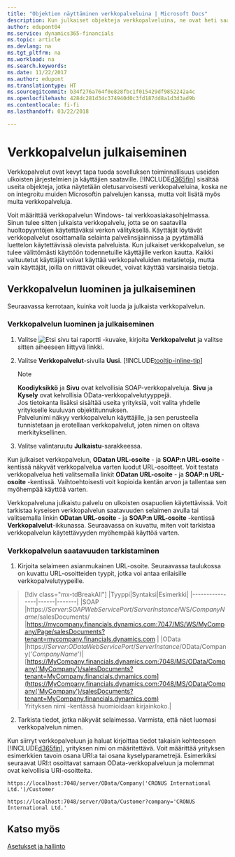 ```yaml
---
title: "Objektien näyttäminen verkkopalveluina | Microsoft Docs"
description: Kun julkaiset objekteja verkkopalveluina, ne ovat heti saatavilla verkossa.
author: edupont04
ms.service: dynamics365-financials
ms.topic: article
ms.devlang: na
ms.tgt_pltfrm: na
ms.workload: na
ms.search.keywords: 
ms.date: 11/22/2017
ms.author: edupont
ms.translationtype: HT
ms.sourcegitcommit: b34f276a764f0e828fbc1f015429df9852242a4c
ms.openlocfilehash: 428dc281d34c374940d0c3fd187dd8a1d3d3ad9b
ms.contentlocale: fi-fi
ms.lasthandoff: 03/22/2018

---
```

# <a name="publish-a-web-service"></a>Verkkopalvelun julkaiseminen
Verkkopalvelut ovat kevyt tapa tuoda sovelluksen toiminnallisuus useiden ulkoisten järjestelmien ja käyttäjien saataville. [!INCLUDE[d365fin](includes/d365fin_md.md)] sisältää useita objekteja, jotka näytetään oletusarvoisesti verkkopalveluina, koska ne on integroitu muiden Microsoftin palvelujen kanssa, mutta voit lisätä myös muita verkkopalveluja.  

Voit määrittää verkkopalvelun Windows- tai verkkoasiakasohjelmassa. Sinun tulee sitten julkaista verkkopalvelu, jotta se on saatavilla huoltopyyntöjen käytettäväksi verkon välityksellä. Käyttäjät löytävät verkkopalvelut osoittamalla selainta palvelinsijainnissa ja pyytämällä luettelon käytettävissä olevista palveluista. Kun julkaiset verkkopalvelun, se tulee välittömästi käyttöön todennetuille käyttäjille verkon kautta. Kaikki valtuutetut käyttäjät voivat käyttää verkkopalveluiden metatietoja, mutta vain käyttäjät, joilla on riittävät oikeudet, voivat käyttää varsinaisia tietoja.

## <a name="creating-and-publishing-a-web-service"></a>Verkkopalvelun luominen ja julkaiseminen  
Seuraavassa kerrotaan, kuinka voit luoda ja julkaista verkkopalvelun.  

### <a name="to-create-and-publish-a-web-service"></a>Verkkopalvelun luominen ja julkaiseminen  

1.  Valitse ![Etsi sivu tai raportti](media/ui-search/search_small.png "Etsi sivu tai raportti -kuvake") -kuvake, kirjoita **Verkkopalvelut** ja valitse sitten aiheeseen liittyvä linkki.  
2.  Valitse **Verkkopalvelut**-sivulla **Uusi**. [!INCLUDE[tooltip-inline-tip](includes/tooltip-inline-tip_md.md)]  

    > [!NOTE]  
    >  **Koodiyksikkö** ja **Sivu** ovat kelvollisia SOAP-verkkopalveluja. **Sivu** ja **Kysely** ovat kelvollisia OData-verkkopalvelutyyppejä.  
    Jos tietokanta lisäksi sisältää useita yrityksiä, voit valita yhdelle yritykselle kuuluvan objektitunnuksen.  
    Palvelunimi näkyy verkkopalvelun käyttäjille, ja sen perusteella tunnistetaan ja erotellaan verkkopalvelut, joten nimen on oltava merkityksellinen.

3.  Valitse valintaruutu **Julkaistu**-sarakkeessa.  

Kun julkaiset verkkopalvelun, **ODatan URL-osoite** - ja **SOAP:n URL-osoite** -kentissä näkyvät verkkopalvelua varten luodut URL-osoitteet. Voit testata verkkopalvelua heti valitsemalla linkit **ODatan URL-osoite** - ja **SOAP:n URL-osoite** -kentissä. Vaihtoehtoisesti voit kopioida kentän arvon ja tallentaa sen myöhempää käyttöä varten.  

Verkkopalveluna julkaistu palvelu on ulkoisten osapuolien käytettävissä. Voit tarkistaa kyseisen verkkopalvelun saatavuuden selaimen avulla tai valitsemalla linkin **ODatan URL-osoite** - ja **SOAP:n URL-osoite** -kentissä **Verkkopalvelut**-ikkunassa. Seuraavassa on kuvattu, miten voit tarkistaa verkkopalvelun käytettävyyden myöhempää käyttöä varten.  

### <a name="to-verify-the-availability-of-a-web-service"></a>Verkkopalvelun saatavuuden tarkistaminen  

1.  Kirjoita selaimeen asianmukainen URL-osoite. Seuraavassa taulukossa on kuvattu URL-osoitteiden tyypit, jotka voi antaa erilaisille verkkopalvelutyypeille.  
> [!div class="mx-tdBreakAll"]
> |Tyyppi|Syntaksi|Esimerkki|
> |----------------|------|-------|
> |SOAP |https://*Server*:*SOAPWebServicePort*/*ServerInstance*/WS/*CompanyName*/salesDocuments/ |https://mycompany.financials.dynamics.com:7047/MS/WS/MyCompany/Page/salesDocuments?tenant=mycompany.financials.dynamics.com |
> |OData |https://*Server*:*ODataWebServicePort*/*ServerInstance*/OData/Company('*CompanyName*')|[https://MyCompany.financials.dynamics.com:7048/MS/OData/Company('MyCompany')/salesDocuments?tenant=MyCompany.financials.dynamics.com](https://MyCompany.financials.dynamics.com:7048/MS/OData/Company('MyCompany')/salesDocuments?tenant=MyCompany.financials.dynamics.com) <br />    Yrityksen nimi -kentässä huomioidaan kirjainkoko.|

2.  Tarkista tiedot, jotka näkyvät selaimessa. Varmista, että näet luomasi verkkopalvelun nimen.  

Kun siirryt verkkopalveluun ja haluat kirjoittaa tiedot takaisin kohteeseen [!INCLUDE[d365fin](includes/d365fin_md.md)], yrityksen nimi on määritettävä. Voit määrittää yrityksen esimerkkien tavoin osana URI:a tai osana kyselyparametrejä. Esimerkiksi seuraavat URI:t osoittavat samaan OData-verkkopalveluun ja molemmat ovat kelvollisia URI-osoitteita.  

```  
https://localhost:7048/server/OData/Company('CRONUS International Ltd.')/Customer  
```  

```  
https://localhost:7048/server/OData/Customer?company='CRONUS International Ltd.'  
```  

## <a name="see-also"></a>Katso myös  
[Asetukset ja hallinto](admin-setup-and-administration.md)  

